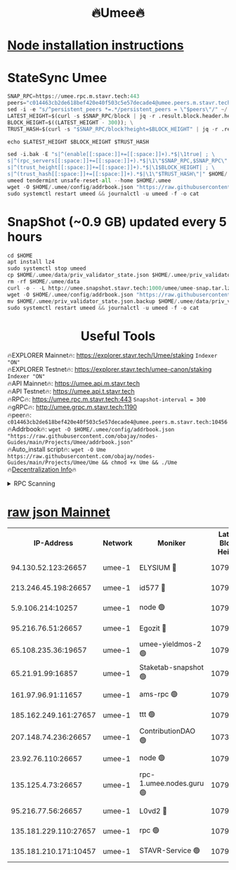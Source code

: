 <h1 align="center"> 🔥Umee🔥</h1>


[Node installation instructions](https://github.com/obajay/nodes-Guides/tree/main/Projects/Umee)
=
# StateSync Umee
```python
SNAP_RPC=https://umee.rpc.m.stavr.tech:443
peers="c014463cb2de618bef420e40f503c5e57decade4@umee.peers.m.stavr.tech:10456"
sed -i -e "s/^persistent_peers *=.*/persistent_peers = \"$peers\"/" ~/.umee/config/config.toml
LATEST_HEIGHT=$(curl -s $SNAP_RPC/block | jq -r .result.block.header.height); \
BLOCK_HEIGHT=$((LATEST_HEIGHT - 300)); \
TRUST_HASH=$(curl -s "$SNAP_RPC/block?height=$BLOCK_HEIGHT" | jq -r .result.block_id.hash)

echo $LATEST_HEIGHT $BLOCK_HEIGHT $TRUST_HASH

sed -i.bak -E "s|^(enable[[:space:]]+=[[:space:]]+).*$|\1true| ; \
s|^(rpc_servers[[:space:]]+=[[:space:]]+).*$|\1\"$SNAP_RPC,$SNAP_RPC\"| ; \
s|^(trust_height[[:space:]]+=[[:space:]]+).*$|\1$BLOCK_HEIGHT| ; \
s|^(trust_hash[[:space:]]+=[[:space:]]+).*$|\1\"$TRUST_HASH\"|" $HOME/.umee/config/config.toml
umeed tendermint unsafe-reset-all --home $HOME/.umee
wget -O $HOME/.umee/config/addrbook.json "https://raw.githubusercontent.com/obajay/nodes-Guides/main/Projects/Umee/addrbook.json"
sudo systemctl restart umeed && journalctl -u umeed -f -o cat
```
# SnapShot (~0.9 GB) updated every 5 hours
```python
cd $HOME
apt install lz4
sudo systemctl stop umeed
cp $HOME/.umee/data/priv_validator_state.json $HOME/.umee/priv_validator_state.json.backup
rm -rf $HOME/.umee/data
curl -o - -L http://umee.snapshot.stavr.tech:1000/umee/umee-snap.tar.lz4 | lz4 -c -d - | tar -x -C $HOME/.umee --strip-components 2
wget -O $HOME/.umee/config/addrbook.json "https://raw.githubusercontent.com/obajay/nodes-Guides/main/Projects/Umee/addrbook.json"
mv $HOME/.umee/priv_validator_state.json.backup $HOME/.umee/data/priv_validator_state.json
sudo systemctl restart umeed && journalctl -u umeed -f -o cat
```
 <h1 align="center"> Useful Tools</h1>

🔥EXPLORER Mainnet🔥:      https://explorer.stavr.tech/Umee/staking             `Indexer "ON"` \
🔥EXPLORER Testnet🔥:        https://explorer.stavr.tech/umee-canon/staking      `Indexer "ON"` \
🔥API Mainnet🔥:                   https://umee.api.m.stavr.tech \
🔥API Testnet🔥:                     https://umee.api.t.stavr.tech \
🔥RPC🔥:                           https://umee.rpc.m.stavr.tech:443                     `Snapshot-interval = 300` \
🔥gRPC🔥:                              http://umee.grpc.m.stavr.tech:1190 \
🔥peer🔥:                     `c014463cb2de618bef420e40f503c5e57decade4@umee.peers.m.stavr.tech:10456` \
🔥Addrbook🔥:    ```wget -O $HOME/.umee/config/addrbook.json "https://raw.githubusercontent.com/obajay/nodes-Guides/main/Projects/Umee/addrbook.json"``` \
🔥Auto_install script🔥: ```wget -O Ume https://raw.githubusercontent.com/obajay/nodes-Guides/main/Projects/Umee/Ume && chmod +x Ume && ./Ume``` \
🔥[Decentralization Info](https://github.com/obajay/StateSync-snapshots/tree/main/Projects/Umee/Decentralization)🔥

<details>
<summary>RPC Scanning</summary>

<h2 align="center"> We scan nodes in real time every 4 hours. And we provide the final result of RPC endpoints.
We cannot influence the operation of these nodes in any way. </h2>


```python
If Voting Power is higher than 0 --> then the Node is a validator of the network and may be subject to attack and be a potential threat to the chain.
```
```python
We marked such validators with a red symbol
```

</details>

[raw json Mainnet](https://rpc-check.umeem.stavr.tech/umeem/rpc-umeem-result.json)
=



<table><tr><th>IP-Address</th><th>Network</th><th>Moniker</th><th>Latest Block Height</th><th>Earliest Block Height</th><th>Catching Up</th><th>Tx Index</th><th>Voting Power</th><th>Scan Time</th></tr><tr><td>94.130.52.123:26657</td><td>umee-1</td><td>ELYSIUM 🔴</td><td>10791395</td><td>3216011</td><td>False</td><td>on</td><td>23148651</td><td>2024-02-28T05:54:35.270588856UTC</td></tr><tr><td>213.246.45.198:26657</td><td>umee-1</td><td>id577 🔴</td><td>10791382</td><td>7100001</td><td>False</td><td>on</td><td>35124285</td><td>2024-02-28T05:53:22.537571431UTC</td></tr><tr><td>5.9.106.214:10257</td><td>umee-1</td><td>node 🟢</td><td>10791391</td><td>7942001</td><td>False</td><td>on</td><td>0</td><td>2024-02-28T05:54:12.294604483UTC</td></tr><tr><td>95.216.76.51:26657</td><td>umee-1</td><td>Egozit 🔴</td><td>10791395</td><td>8262001</td><td>False</td><td>off</td><td>38408085</td><td>2024-02-28T05:54:34.991063602UTC</td></tr><tr><td>65.108.235.36:19657</td><td>umee-1</td><td>umee-yieldmos-2 🟢</td><td>10791376</td><td>9575548</td><td>False</td><td>on</td><td>0</td><td>2024-02-28T05:52:43.060501421UTC</td></tr><tr><td>65.21.91.99:16857</td><td>umee-1</td><td>Staketab-snapshot 🟢</td><td>10791387</td><td>9992001</td><td>False</td><td>off</td><td>0</td><td>2024-02-28T05:53:49.427762486UTC</td></tr><tr><td>161.97.96.91:11657</td><td>umee-1</td><td>ams-rpc 🟢</td><td>10791398</td><td>10352001</td><td>False</td><td>on</td><td>0</td><td>2024-02-28T05:54:55.795681414UTC</td></tr><tr><td>185.162.249.161:27657</td><td>umee-1</td><td>ttt 🟢</td><td>10791389</td><td>10381617</td><td>False</td><td>on</td><td>0</td><td>2024-02-28T05:54:03.925318377UTC</td></tr><tr><td>207.148.74.236:26657</td><td>umee-1</td><td>ContributionDAO 🟢</td><td>10738676</td><td>10484838</td><td>False</td><td>off</td><td>0</td><td>2024-02-28T05:54:42.610427711UTC</td></tr><tr><td>23.92.76.110:26657</td><td>umee-1</td><td>node 🟢</td><td>10791402</td><td>10526001</td><td>False</td><td>on</td><td>0</td><td>2024-02-28T05:55:16.869374737UTC</td></tr><tr><td>135.125.4.73:26657</td><td>umee-1</td><td>rpc-1.umee.nodes.guru 🟢</td><td>10791395</td><td>10691018</td><td>False</td><td>on</td><td>0</td><td>2024-02-28T05:54:35.522393202UTC</td></tr><tr><td>95.216.77.56:26657</td><td>umee-1</td><td>L0vd2 🔴</td><td>10791398</td><td>10691398</td><td>False</td><td>off</td><td>38365221</td><td>2024-02-28T05:54:55.505947889UTC</td></tr><tr><td>135.181.229.110:27657</td><td>umee-1</td><td>rpc 🟢</td><td>10791380</td><td>10754071</td><td>False</td><td>on</td><td>0</td><td>2024-02-28T05:53:05.879511028UTC</td></tr><tr><td>135.181.210.171:10457</td><td>umee-1</td><td>STAVR-Service 🟢</td><td>10791396</td><td>10788901</td><td>False</td><td>on</td><td>0</td><td>2024-02-28T05:54:42.934429259UTC</td></tr></table>
